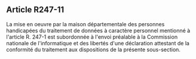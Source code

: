 ## Article R247-11

La mise en oeuvre par la maison départementale des personnes handicapées du traitement de données à
caractère personnel mentionné à l'article R. 247-1 est subordonnée à l'envoi préalable à la Commission
nationale de l'informatique et des libertés d'une déclaration attestant de la conformité du traitement aux
dispositions de la présente sous-section.

